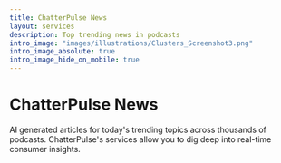 ```yaml
---
title: ChatterPulse News
layout: services
description: Top trending news in podcasts
intro_image: "images/illustrations/Clusters_Screenshot3.png"
intro_image_absolute: true
intro_image_hide_on_mobile: true
---
```


# ChatterPulse News

AI generated articles for today's trending topics across thousands of podcasts. ChatterPulse's services allow you to dig deep into real-time consumer insights.

